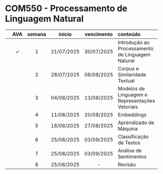 # COM550 - Processamento de Linguagem Natural


| | AVA | semana | início | vencimento | conteúdo |
|:---:|:---:|:---:|:---:|:---:|:---|
| | &check; | 1 | 21/07/2025 | 30/07/2025 | Introdução ao Processamento de Linguagem Natural |
| | | 2 | 28/07/2025 | 06/08/2025 | Corpus e Similaridade Textual|
| | | 3 | 04/08/2025 | 13/08/2025 | Modelos de Linguagem e Representações Vetoriais |
| | | 4 | 11/08/2025 | 20/08/2025 | Embeddings |
| | | 5 | 18/08/2025 | 27/08/2025 | Aprendizado de Máquina |
| | | 6 | 25/08/2025 | 03/09/2025 | Classificação de Textos |
| | | 7 | 25/08/2025 | 03/09/2025 | Análise de Sentimentos |
| | | 8 | 25/08/2025 | - | Revisão |